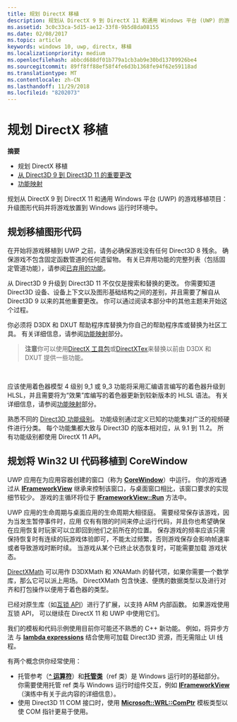 ```yaml
---
title: 规划 DirectX 移植
description: 规划从 DirectX 9 到 DirectX 11 和通用 Windows 平台 (UWP) 的游戏移植项目 - 升级图形代码并将游戏放置到 Windows 运行时环境中。
ms.assetid: 3c0c33ca-5d15-ae12-33f8-9b5d8da08155
ms.date: 02/08/2017
ms.topic: article
keywords: windows 10, uwp, directx, 移植
ms.localizationpriority: medium
ms.openlocfilehash: abbcd688df01b779a1cb3ab9e30bd13709926be4
ms.sourcegitcommit: 89ff8ff88ef58f4fe6d3b1368fe94f62e59118ad
ms.translationtype: MT
ms.contentlocale: zh-CN
ms.lasthandoff: 11/29/2018
ms.locfileid: "8202073"
---
```

# <a name="plan-your-directx-port"></a>规划 DirectX 移植



**摘要**

-   规划 DirectX 移植
-   [从 Direct3D 9 到 Direct3D 11 的重要更改](understand-direct3d-11-1-concepts.md)
-   [功能映射](feature-mapping.md)


规划从 DirectX 9 到 DirectX 11 和通用 Windows 平台 (UWP) 的游戏移植项目：升级图形代码并将游戏放置到 Windows 运行时环境中。

## <a name="plan-to-port-graphics-code"></a>规划移植图形代码


在开始将游戏移植到 UWP 之前，请务必确保游戏没有任何 Direct3D 8 残余。 确保游戏不包含固定函数管道的任何遗留物。 有关已弃用功能的完整列表（包括固定管道功能），请参阅[已弃用的功能](https://msdn.microsoft.com/library/windows/desktop/cc308047)。

从 Direct3D 9 升级到 Direct3D 11 不仅仅是搜索和替换的更改。 你需要知道 Direct3D 设备、设备上下文以及图形基础结构之间的差别，并且需要了解自从 Direct3D 9 以来的其他重要更改。 你可以通过阅读本部分中的其他主题来开始这个过程。

你必须将 D3DX 和 DXUT 帮助程序库替换为你自己的帮助程序库或替换为社区工具。 有关详细信息，请参阅[功能映射](feature-mapping.md)部分。

> **注意**你可以使用[DirectX 工具包](http://go.microsoft.com/fwlink/p/?LinkID=248929)或[DirectXTex](http://go.microsoft.com/fwlink/p/?LinkID=248926)来替换以前由 D3DX 和 DXUT 提供一些功能。

 

应该使用着色器模型 4 级别 9\_1 或 9\_3 功能将采用汇编语言编写的着色器升级到 HLSL，并且需要将为“效果”库编写的着色器更新到较新版本的 HLSL 语法。 有关详细信息，请参阅[功能映射](feature-mapping.md)部分。

熟悉不同的 [Direct3D 功能级别](https://msdn.microsoft.com/library/windows/desktop/ff476876)。 功能级别通过定义已知的功能集对广泛的视频硬件进行分类。 每个功能集都大致与 Direct3D 的版本相对应，从 9.1 到 11.2。 所有功能级别都使用 DirectX 11 API。

## <a name="plan-to-port-win32-ui-code-to-corewindow"></a>规划将 Win32 UI 代码移植到 CoreWindow


UWP 应用在为应用容器创建的窗口（称为 [**CoreWindow**](https://msdn.microsoft.com/library/windows/apps/br208225)）中运行。 你的游戏通过从 [**IFrameworkView**](https://msdn.microsoft.com/library/windows/apps/hh700478) 继承来控制该窗口，与桌面窗口相比，该窗口要求的实现细节较少。 游戏的主循环将位于 [**IFrameworkView::Run**](https://msdn.microsoft.com/library/windows/apps/hh700505) 方法中。

UWP 应用的生命周期与桌面应用的生命周期大相径庭。 需要经常保存该游戏，因为当发生暂停事件时，应用 仅有有限的时间来停止运行代码，并且你也希望确保在应用恢复时玩家可以立即回到他们之前所在的位置。 保存游戏的频率应该只需保持恢复时有连续的玩游戏体验即可，不能太过频繁，否则游戏保存会影响帧速率或者导致游戏时断时续。 当游戏从某个已终止状态恢复时，可能需要加载 游戏状态。

[DirectXMath](https://msdn.microsoft.com/library/windows/desktop/ee415571) 可以用作 D3DXMath 和 XNAMath 的替代项，如果你需要一个数学库，那么它可以派上用场。 DirectXMath 包含快速、便携的数据类型以及进行对齐和打包操作以便用于着色器的类型。

已经对原生库（如[互锁 API](https://msdn.microsoft.com/library/windows/desktop/dd405529)）进行了扩展，以支持 ARM 内部函数。 如果游戏使用互锁 API， 可以继续在 DirectX 11 和 UWP 中使用它们。

我们的模板和代码示例使用目前你可能还不熟悉的 C++ 新功能。 例如，将异步方法 与 [**lambda expressions**](https://msdn.microsoft.com/library/windows/apps/dd293608.aspx) 结合使用可加载 Direct3D 资源，而无需阻止 UI 线程。

有两个概念供你经常使用：

-   托管参考（[**^ 运算符**](https://msdn.microsoft.com/library/windows/apps/yk97tc08.aspx)）和[**托管类**](https://msdn.microsoft.com/library/windows/apps/6w96b5h7.aspx)（ref 类）是 Windows 运行时的基础部分。 你需要使用托管 ref 类与 Windows 运行时组件交互，例如 [**IFrameworkView**](https://msdn.microsoft.com/library/windows/apps/hh700478)（演练中有关于此内容的详细信息）。
-   使用 Direct3D 11 COM 接口时，使用 [**Microsoft::WRL::ComPtr**](https://msdn.microsoft.com/library/windows/apps/br244983.aspx) 模板类型以使 COM 指针更易于使用。

 

 




